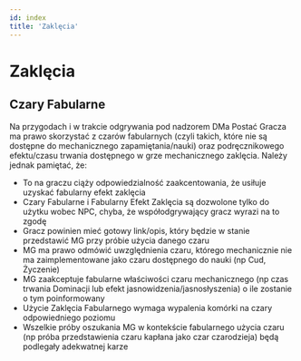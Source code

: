 ```yaml
---
id: index
title: 'Zaklęcia'
---
```


# Zaklęcia

## Czary Fabularne

Na przygodach i w trakcie odgrywania pod nadzorem DMa Postać Gracza ma prawo skorzystać z czarów fabularnych (czyli takich, które nie są dostępne do mechanicznego zapamiętania/nauki) oraz podręcznikowego efektu/czasu trwania dostępnego w grze mechanicznego zaklęcia. Należy jednak pamiętać, że:

- To na graczu ciąży odpowiedzialność zaakcentowania, że usiłuje uzyskać fabularny efekt zaklęcia
- Czary Fabularne i Fabularny Efekt Zaklęcia są dozwolone tylko do użytku wobec NPC, chyba, że współodgrywający gracz wyrazi na to zgodę
- Gracz powinien mieć gotowy link/opis, który będzie w stanie przedstawić MG przy próbie użycia danego czaru
- MG ma prawo odmówić uwzględnienia czaru, którego mechanicznie nie ma zaimplementowane jako czaru dostępnego do nauki (np Cud, Życzenie)
- MG zaakceptuje fabularne właściwości czaru mechanicznego (np czas trwania Dominacji lub efekt jasnowidzenia/jasnosłyszenia) o ile zostanie o tym poinformowany
- Użycie Zaklęcia Fabularnego wymaga wypalenia komórki na czary odpowiedniego poziomu
- Wszelkie próby oszukania MG w kontekście fabularnego użycia czaru (np próba przedstawienia czaru kapłana jako czar czarodzieja) będą podlegały adekwatnej karze
